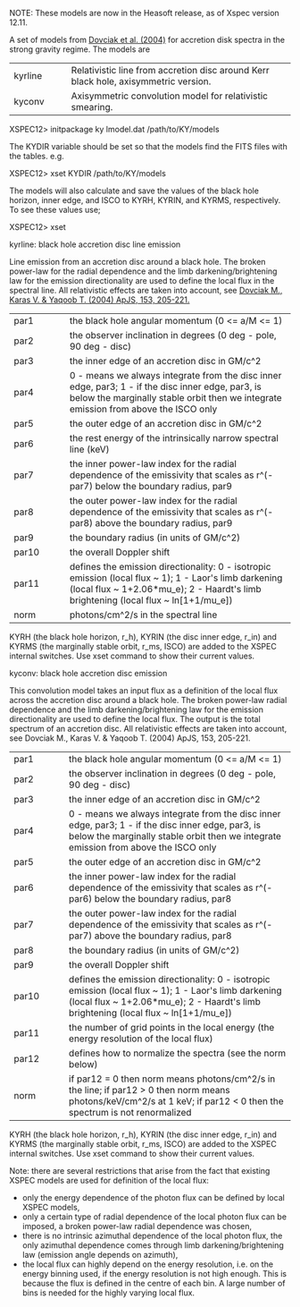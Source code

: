 NOTE: These models are now in the Heasoft release, as of Xspec version 12.11.

A set of models from <a
href="http://adsabs.harvard.edu/cgi-bin/nph-bib_query?bibcode=2004ApJS..153..205D&amp;db_key=AST&amp;data_type=HTML&amp;format=&amp;high=4230b2429422869">Dovciak
et al. (2004)</a> for accretion disk spectra in the strong gravity
regime. The models are
<p>
<table>
<tr><td width=100>kyrline</td><td width=500>Relativistic line from accretion disc around Kerr black
hole, axisymmetric version.</td></tr>
<tr><td width=100>kyconv</td><td width=500>Axisymmetric convolution model for relativistic
smearing.</td></tr>
</table>

XSPEC12> initpackage ky lmodel.dat /path/to/KY/models

The KYDIR variable should be set so that the models find the FITS files with
the tables. e.g.

XSPEC12> xset KYDIR /path/to/KY/models

The models will also calculate and save the values of the black hole horizon, 
inner edge, and ISCO to KYRH, KYRIN, and KYRMS, respectively. To see these 
values use;
   
XSPEC12> xset


kyrline: black hole accretion disc line emission

Line emission from an accretion disc around a black hole. The broken power-law 
for the radial dependence and the limb darkening/brightening law for the 
emission directionality are used to define the local flux in the spectral line. 
All relativistic effects are taken into account, see 
<a
href="http://adsabs.harvard.edu/cgi-bin/nph-bib_query?bibcode=2004ApJS..153..205D&amp;db_key=AST&amp;data_type=HTML&amp;format=&amp;high=4230b2429422869">Dovciak M., Karas V. & Yaqoob T. (2004) ApJS, 153, 205-221.</a>

<table>
<tr><td width=100>par1</td><td width=500>the black hole angular momentum (0 <= a/M <= 1)</td></tr>
<tr><td width=100>par2</td><td width=500>the observer inclination in degrees (0 deg - pole, 90 deg - disc)</td></tr>
<tr><td width=100>par3</td><td width=500>the inner edge of an accretion disc in GM/c^2</td></tr>
<tr><td width=100>par4</td><td width=500>0 - means we always integrate from the disc inner edge, par3; 1 - if the disc inner edge, par3, is below the marginally stable orbit then we integrate emission from above the ISCO only</td></tr>
<tr><td width=100>par5</td><td width=500>the outer edge of an accretion disc in GM/c^2</td></tr>
<tr><td width=100>par6</td><td width=500>the rest energy of the intrinsically narrow spectral line (keV)</td></tr>
<tr><td width=100>par7</td><td width=500>the inner power-law index for the radial dependence of the emissivity that scales as r^(-par7) below the boundary radius, par9</td></tr>
<tr><td width=100>par8</td><td width=500>the outer power-law index for the radial dependence of the emissivity that scales as r^(-par8) above the boundary radius, par9</td></tr>
<tr><td width=100>par9</td><td width=500>the boundary radius (in units of GM/c^2)</td></tr>
<tr><td width=100>par10</td><td width=500>the overall Doppler shift</td></tr>
<tr><td width=100>par11</td><td width=500>defines the emission directionality:
        0 - isotropic emission (local flux ~ 1);
        1 - Laor's limb darkening (local flux ~ 1+2.06*mu_e);
        2 - Haardt's limb brightening (local flux ~ ln[1+1/mu_e])</td></tr>
<tr><td width=100>norm</td><td width=500>photons/cm^2/s in the spectral line</td></tr>
</table>

KYRH (the black hole horizon, r_h), KYRIN (the disc inner edge, r_in) and KYRMS 
(the marginally stable orbit, r_ms, ISCO) are added to the XSPEC internal 
switches. Use xset command to show their current values.


kyconv: black hole accretion disc emission

This convolution model takes an input flux as a definition of the
local flux across the accretion disc around a black hole. The broken power-law 
radial dependence and the limb darkening/brightening law for the emission 
directionality are used to define the local flux. The output
is the total spectrum of an accretion disc. All relativistic effects are taken
into account, see Dovciak M., Karas V. & Yaqoob T. (2004) ApJS, 153, 205-221.

<table>
<tr><td width=100>par1</td><td width=500>the black hole angular momentum (0 <= a/M <= 1)</td></tr>
<tr><td width=100>par2</td><td width=500>the observer inclination in degrees (0 deg - pole, 90 deg - disc)</td></tr>
<tr><td width=100>par3</td><td width=500>the inner edge of an accretion disc in GM/c^2</td></tr>
<tr><td width=100>par4</td><td width=500>0 - means we always integrate from the disc inner edge, par3; 1 - if the disc inner edge, par3, is below the marginally stable orbit then we integrate emission from above the ISCO only</td></tr>
<tr><td width=100>par5</td><td width=500>the outer edge of an accretion disc in GM/c^2</td></tr>
<tr><td width=100>par6</td><td width=500>the inner power-law index for the radial dependence of the emissivity that scales as r^(-par6) below the boundary radius, par8</td></tr>
<tr><td width=100>par7</td><td width=500> the outer power-law index for the radial dependence of the emissivity that scales as r^(-par7) above the boundary radius, par8</td></tr>
<tr><td width=100>par8</td><td width=500>the boundary radius (in units of GM/c^2)</td></tr>
<tr><td width=100>par9</td><td width=500>the overall Doppler shift</td></tr>
<tr><td width=100>par10</td><td width=500>defines the emission directionality: 0 - isotropic emission (local flux ~ 1); 1 - Laor's limb darkening (local flux ~ 1+2.06*mu_e); 2 - Haardt's limb brightening (local flux  ~ ln[1+1/mu_e])</td></tr>
<tr><td width=100>par11</td><td width=500>the number of grid points in the local energy (the energy resolution of the local flux)</td></tr>
<tr><td width=100>par12</td><td width=500>defines how to normalize the spectra (see the norm below)</td></tr>
<tr><td width=100>norm</td><td width=500>if par12 = 0 then norm means photons/cm^2/s in the line; if par12 > 0 then norm means photons/keV/cm^2/s at 1 keV; if par12 < 0 then the spectrum is not renormalized</td></tr>
</table>


KYRH (the black hole horizon, r_h), KYRIN (the disc inner edge, r_in) and KYRMS 
(the marginally stable orbit, r_ms, ISCO) are added to the XSPEC internal 
switches. Use xset command to show their current values.

Note: there are several restrictions that arise from the fact that existing 
XSPEC models are used for definition of the local flux:
- only the energy dependence of the photon flux can be defined by local XSPEC
  models,
- only a certain type of radial dependence of the local photon flux can be
  imposed, a broken power-law radial dependence was chosen,
- there is no intrinsic azimuthal dependence of the local photon flux, the
  only azimuthal dependence comes through limb darkening/brightening law
  (emission angle depends on azimuth),
- the local flux can highly depend on the energy resolution, i.e. on the energy
  binning used, if the energy resolution is not high enough. This is because the
  flux is defined in the centre of each bin. A large number of bins is needed
  for the highly varying local flux.


